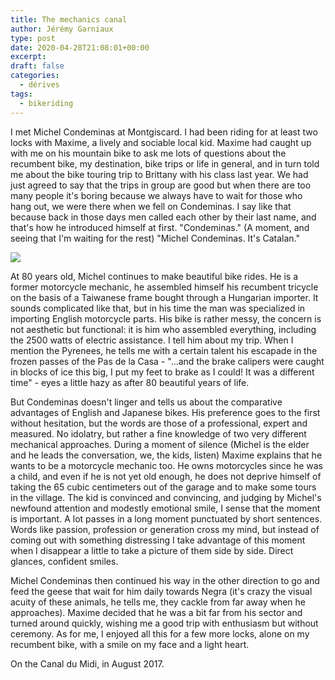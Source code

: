 ```yaml
---
title: The mechanics canal
author: Jérémy Garniaux
type: post
date: 2020-04-28T21:08:01+00:00
excerpt: 
draft: false
categories:
  - dérives
tags:
  - bikeriding
---
```


I met Michel Condeminas at Montgiscard. I had been riding for at least two locks with Maxime, a lively and sociable local kid. Maxime had caught up with me on his mountain bike to ask me lots of questions about the recumbent bike, my destination, bike trips or life in general, and in turn told me about the bike touring trip to Brittany with his class last year. We had just agreed to say that the trips in group are good but when there are too many people it's boring because we always have to wait for those who hang out, we were there when we fell on Condeminas. I say like that because back in those days men called each other by their last name, and that's how he introduced himself at first. "Condeminas." (A moment, and seeing that I'm waiting for the rest) "Michel Condeminas. It's Catalan."

![](albums/carnet/canal.jpg)

At 80 years old, Michel continues to make beautiful bike rides. He is a former motorcycle mechanic, he assembled himself his recumbent tricycle on the basis of a Taiwanese frame bought through a Hungarian importer. It sounds complicated like that, but in his time the man was specialized in importing English motorcycle parts. His bike is rather messy, the concern is not aesthetic but functional: it is him who assembled everything, including the 2500 watts of electric assistance. I tell him about my trip. When I mention the Pyrenees, he tells me with a certain talent his escapade in the frozen passes of the Pas de la Casa - "...and the brake calipers were caught in blocks of ice this big, I put my feet to brake as I could! It was a different time" - eyes a little hazy as after 80 beautiful years of life.

But Condeminas doesn't linger and tells us about the comparative advantages of English and Japanese bikes. His preference goes to the first without hesitation, but the words are those of a professional, expert and measured. No idolatry, but rather a fine knowledge of two very different mechanical approaches. During a moment of silence (Michel is the elder and he leads the conversation, we, the kids, listen) Maxime explains that he wants to be a motorcycle mechanic too. He owns motorcycles since he was a child, and even if he is not yet old enough, he does not deprive himself of taking the 65 cubic centimeters out of the garage and to make some tours in the village. The kid is convinced and convincing, and judging by Michel's newfound attention and modestly emotional smile, I sense that the moment is important. A lot passes in a long moment punctuated by short sentences. Words like passion, profession or generation cross my mind, but instead of coming out with something distressing I take advantage of this moment when I disappear a little to take a picture of them side by side. Direct glances, confident smiles.

Michel Condeminas then continued his way in the other direction to go and feed the geese that wait for him daily towards Negra (it's crazy the visual acuity of these animals, he tells me, they cackle from far away when he approaches). Maxime decided that he was a bit far from his sector and turned around quickly, wishing me a good trip with enthusiasm but without ceremony. As for me, I enjoyed all this for a few more locks, alone on my recumbent bike, with a smile on my face and a light heart.

On the Canal du Midi, in August 2017.